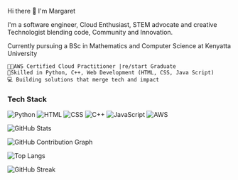 Hi there 👋
I'm Margaret

I'm a software engineer, Cloud Enthusiast, STEM advocate and creative Technologist blending code, Community and Innovation.

Currently pursuing a BSc in Mathematics and Computer Science at Kenyatta University
    
    👩🏿AWS Certified Cloud Practitioner |re/start Graduate
    🧠Skilled in Python, C++, Web Development (HTML, CSS, Java Script)
    💻 Building solutions that merge tech and impact
### Tech Stack
![Python](https://img.shields.io/badge/Python-3776AB?style=for-the-badge&logo=python&logoColor=white)
![HTML](https://img.shields.io/badge/HTML5-E34F26?style=for-the-badge&logo=html5&logoColor=white)
![CSS](https://img.shields.io/badge/CSS3-1572B6?style=for-the-badge&logo=css3&logoColor=white)
![C++](https://img.shields.io/badge/C++-00599C?style=for-the-badge&logo=cplusplus&logoColor=white)
![JavaScript](https://img.shields.io/badge/JavaScript-F7DF1E?style=for-the-badge&logo=javascript&logoColor=black)
![AWS](https://img.shields.io/badge/AWS-232F3E?style=for-the-badge&logo=amazonaws&logoColor=white)

![GitHub Stats](https://github-readme-stats.vercel.app/api?username=Megytherah&show_icons=true&theme=radical)

![GitHub Contribution Graph](https://github-profile-summary-cards.vercel.app/api/cards/profile-details?username=Megytherah&theme=github_dark)

![Top Langs](https://github-readme-stats.vercel.app/api/top-langs/?username=Megytherah&layout=compact)

![GitHub Streak](https://streak-stats.demolab.com/?user=Megytherah)


